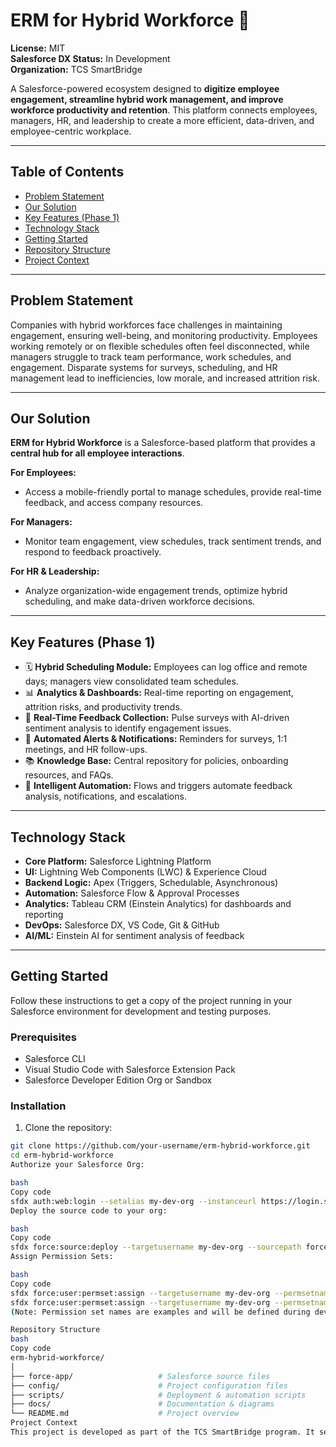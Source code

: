 # ERM for Hybrid Workforce 💼

**License:** MIT  
**Salesforce DX Status:** In Development  
**Organization:** TCS SmartBridge  

A Salesforce-powered ecosystem designed to **digitize employee engagement, streamline hybrid work management, and improve workforce productivity and retention**. This platform connects employees, managers, HR, and leadership to create a more efficient, data-driven, and employee-centric workplace.

---

## Table of Contents
- [Problem Statement](#problem-statement)  
- [Our Solution](#our-solution)  
- [Key Features (Phase 1)](#key-features-phase-1)  
- [Technology Stack](#technology-stack)  
- [Getting Started](#getting-started)  
- [Repository Structure](#repository-structure)  
- [Project Context](#project-context)  

---

## Problem Statement
Companies with hybrid workforces face challenges in maintaining engagement, ensuring well-being, and monitoring productivity. Employees working remotely or on flexible schedules often feel disconnected, while managers struggle to track team performance, work schedules, and engagement. Disparate systems for surveys, scheduling, and HR management lead to inefficiencies, low morale, and increased attrition risk.

---

## Our Solution
**ERM for Hybrid Workforce** is a Salesforce-based platform that provides a **central hub for all employee interactions**.

**For Employees:**  
- Access a mobile-friendly portal to manage schedules, provide real-time feedback, and access company resources.

**For Managers:**  
- Monitor team engagement, view schedules, track sentiment trends, and respond to feedback proactively.

**For HR & Leadership:**  
- Analyze organization-wide engagement trends, optimize hybrid scheduling, and make data-driven workforce decisions.

---

## Key Features (Phase 1)
- 🗓 **Hybrid Scheduling Module:** Employees can log office and remote days; managers view consolidated team schedules.  
- 📊 **Analytics & Dashboards:** Real-time reporting on engagement, attrition risks, and productivity trends.  
- 📝 **Real-Time Feedback Collection:** Pulse surveys with AI-driven sentiment analysis to identify engagement issues.  
- 🔔 **Automated Alerts & Notifications:** Reminders for surveys, 1:1 meetings, and HR follow-ups.  
- 📚 **Knowledge Base:** Central repository for policies, onboarding resources, and FAQs.  
- 🤖 **Intelligent Automation:** Flows and triggers automate feedback analysis, notifications, and escalations.  

---

## Technology Stack
- **Core Platform:** Salesforce Lightning Platform  
- **UI:** Lightning Web Components (LWC) & Experience Cloud  
- **Backend Logic:** Apex (Triggers, Schedulable, Asynchronous)  
- **Automation:** Salesforce Flow & Approval Processes  
- **Analytics:** Tableau CRM (Einstein Analytics) for dashboards and reporting  
- **DevOps:** Salesforce DX, VS Code, Git & GitHub  
- **AI/ML:** Einstein AI for sentiment analysis of feedback  

---

## Getting Started
Follow these instructions to get a copy of the project running in your Salesforce environment for development and testing purposes.

### Prerequisites
- Salesforce CLI  
- Visual Studio Code with Salesforce Extension Pack  
- Salesforce Developer Edition Org or Sandbox  

### Installation
1. Clone the repository:  
```bash
git clone https://github.com/your-username/erm-hybrid-workforce.git
cd erm-hybrid-workforce
Authorize your Salesforce Org:

bash
Copy code
sfdx auth:web:login --setalias my-dev-org --instanceurl https://login.salesforce.com
Deploy the source code to your org:

bash
Copy code
sfdx force:source:deploy --targetusername my-dev-org --sourcepath force-app
Assign Permission Sets:

bash
Copy code
sfdx force:user:permset:assign --targetusername my-dev-org --permsetname Employee
sfdx force:user:permset:assign --targetusername my-dev-org --permsetname Manager
(Note: Permission set names are examples and will be defined during development.)

Repository Structure
bash
Copy code
erm-hybrid-workforce/
│
├── force-app/                   # Salesforce source files
├── config/                      # Project configuration files
├── scripts/                     # Deployment & automation scripts
├── docs/                        # Documentation & diagrams
└── README.md                    # Project overview
Project Context
This project is developed as part of the TCS SmartBridge program. It serves as a practical application of Salesforce CRM development, automation, and analytics to solve a real-world workforce management challenge, focusing on hybrid and remote employee engagement and productivity.
